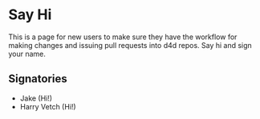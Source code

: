 # Say Hi

This is a page for new users to make sure they have the workflow for making changes and issuing pull requests into d4d repos. Say hi and sign your name.

## Signatories

* Jake (Hi!)
* Harry Vetch (Hi!)